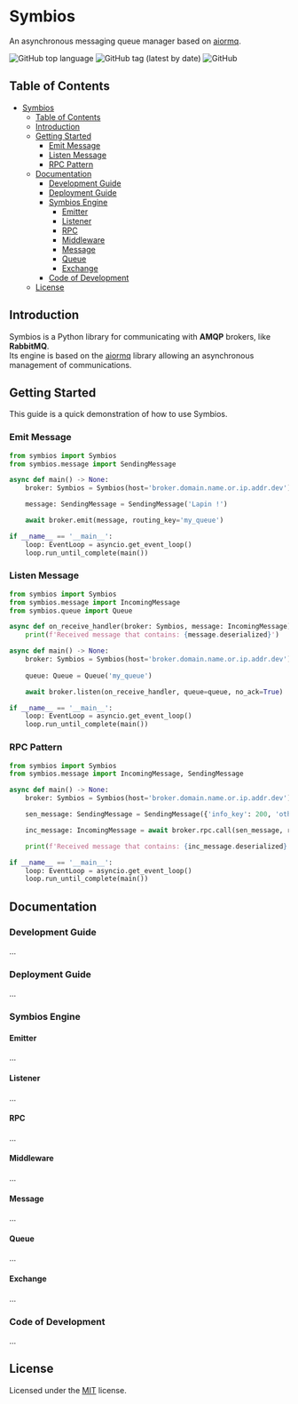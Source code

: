# Symbios

An asynchronous messaging queue manager based on [aiormq](https://github.com/mosquito/aiormq).

![GitHub top language](https://img.shields.io/github/languages/top/arthuchaut/symbios)
![GitHub tag (latest by date)](https://img.shields.io/github/v/tag/arthuchaut/symbios)
![GitHub](https://img.shields.io/github/license/arthuchaut/symbios)

## Table of Contents

- [Symbios](#symbios)
  - [Table of Contents](#table-of-contents)
  - [Introduction](#introduction)
  - [Getting Started](#getting-started)
    - [Emit Message](#emit-message)
    - [Listen Message](#listen-message)
    - [RPC Pattern](#rpc-pattern)
  - [Documentation](#documentation)
    - [Development Guide](#development-guide)
    - [Deployment Guide](#deployment-guide)
    - [Symbios Engine](#symbios-engine)
      - [Emitter](#emitter)
      - [Listener](#listener)
      - [RPC](#rpc)
      - [Middleware](#middleware)
      - [Message](#message)
      - [Queue](#queue)
      - [Exchange](#exchange)
    - [Code of Development](#code-of-development)
  - [License](#license)

## Introduction

Symbios is a Python library for communicating with **AMQP** brokers, like **RabbitMQ**.  
Its engine is based on the [aiormq](https://github.com/mosquito/aiormq) library allowing an asynchronous management of communications.   

## Getting Started

This guide is a quick demonstration of how to use Symbios.

### Emit Message

```python
from symbios import Symbios
from symbios.message import SendingMessage

async def main() -> None:
    broker: Symbios = Symbios(host='broker.domain.name.or.ip.addr.dev')

    message: SendingMessage = SendingMessage('Lapin !')

    await broker.emit(message, routing_key='my_queue')

if __name__ == '__main__':
    loop: EventLoop = asyncio.get_event_loop()
    loop.run_until_complete(main())
```

### Listen Message

```python
from symbios import Symbios
from symbios.message import IncomingMessage
from symbios.queue import Queue

async def on_receive_handler(broker: Symbios, message: IncomingMessage) -> None:
    print(f'Received message that contains: {message.deserialized}')

async def main() -> None:
    broker: Symbios = Symbios(host='broker.domain.name.or.ip.addr.dev')
    
    queue: Queue = Queue('my_queue')

    await broker.listen(on_receive_handler, queue=queue, no_ack=True)

if __name__ == '__main__':
    loop: EventLoop = asyncio.get_event_loop()
    loop.run_until_complete(main())
```

### RPC Pattern

```python
from symbios import Symbios
from symbios.message import IncomingMessage, SendingMessage

async def main() -> None:
    broker: Symbios = Symbios(host='broker.domain.name.or.ip.addr.dev')

    sen_message: SendingMessage = SendingMessage({'info_key': 200, 'other_key': 'Lapin !'})

    inc_message: IncomingMessage = await broker.rpc.call(sen_message, routing_key='my_queue')

    print(f'Received message that contains: {inc_message.deserialized}')

if __name__ == '__main__':
    loop: EventLoop = asyncio.get_event_loop()
    loop.run_until_complete(main())
```

## Documentation

### Development Guide

...

### Deployment Guide

...

### Symbios Engine

#### Emitter

...

#### Listener

...

#### RPC

...

#### Middleware

...

#### Message

...

#### Queue

...

#### Exchange

...

### Code of Development

...

## License

Licensed under the [MIT](LICENSE) license.